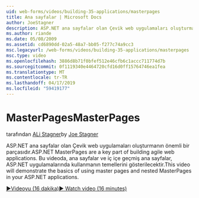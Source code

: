 ```yaml
---
uid: web-forms/videos/building-35-applications/masterpages
title: Ana sayfalar | Microsoft Docs
author: JoeStagner
description: ASP.NET ana sayfalar olan Çevik web uygulamaları oluşturmanın önemli bir parçasıdır. Bu videoda, ana sayfalar ve iç içe geçmiş ana sayfalar, kullanmanın temellerini gösterilecektir...
ms.author: riande
ms.date: 05/08/2009
ms.assetid: cd6890dd-02a5-48a7-bb05-f277c74a9cc3
msc.legacyurl: /web-forms/videos/building-35-applications/masterpages
msc.type: video
ms.openlocfilehash: 3886d8b71f0bfef512e46cfb6c1accc711774d7b
ms.sourcegitcommit: 0f1119340e4464720cfd16d0ff15764746ea1fea
ms.translationtype: MT
ms.contentlocale: tr-TR
ms.lasthandoff: 04/17/2019
ms.locfileid: "59419177"
---
```

# <a name="masterpages"></a><span data-ttu-id="3e20c-104">MasterPages</span><span class="sxs-lookup"><span data-stu-id="3e20c-104">MasterPages</span></span>

<span data-ttu-id="3e20c-105">tarafından [ALi Stagner](https://github.com/JoeStagner)</span><span class="sxs-lookup"><span data-stu-id="3e20c-105">by [Joe Stagner](https://github.com/JoeStagner)</span></span>

<span data-ttu-id="3e20c-106">ASP.NET ana sayfalar olan Çevik web uygulamaları oluşturmanın önemli bir parçasıdır.</span><span class="sxs-lookup"><span data-stu-id="3e20c-106">ASP.NET MasterPages are a key part of building agile web applications.</span></span> <span data-ttu-id="3e20c-107">Bu videoda, ana sayfalar ve iç içe geçmiş ana sayfalar, ASP.NET uygulamalarında kullanmanın temellerini gösterilecektir.</span><span class="sxs-lookup"><span data-stu-id="3e20c-107">This video will demonstrate the basics of using master pages and nested MasterPages in your ASP.NET applications.</span></span>

[<span data-ttu-id="3e20c-108">&#9654;Videoyu (16 dakika)</span><span class="sxs-lookup"><span data-stu-id="3e20c-108">&#9654; Watch video (16 minutes)</span></span>](https://channel9.msdn.com/Blogs/ASP-NET-Site-Videos/masterpages)
